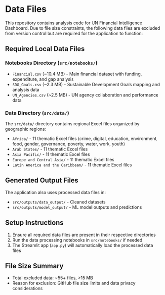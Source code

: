 # Data Files

This repository contains analysis code for UN Financial Intelligence Dashboard. Due to file size constraints, the following data files are excluded from version control but are required for the application to function:

## Required Local Data Files

### Notebooks Directory (`src/notebooks/`)
- `Financial.csv` (~10.4 MB) - Main financial dataset with funding, expenditure, and gap analysis
- `SDG_Goals.csv` (~2.3 MB) - Sustainable Development Goals mapping and analysis data
- `UN_Agencies.csv` (~2.5 MB) - UN agency collaboration and performance data

### Data Directory (`src/data/`)
The `src/data/` directory contains regional Excel files organized by geographic regions:
- `Africa/` - 11 thematic Excel files (crime, digital, education, environment, food, gender, governance, poverty, water, work, youth)
- `Arab States/` - 11 thematic Excel files
- `Asia Pacific/` - 11 thematic Excel files  
- `Europe and Central Asia/` - 11 thematic Excel files
- `Latin America and the Caribbean/` - 11 thematic Excel files

## Generated Output Files

The application also uses processed data files in:
- `src/outputs/data_output/` - Cleaned datasets
- `src/outputs/model_output/` - ML model outputs and predictions

## Setup Instructions

1. Ensure all required data files are present in their respective directories
2. Run the data processing notebooks in `src/notebooks/` if needed
3. The Streamlit app (`app.py`) will automatically load the processed data files

## File Size Summary
- Total excluded data: ~55+ files, >15 MB
- Reason for exclusion: GitHub file size limits and data privacy considerations 